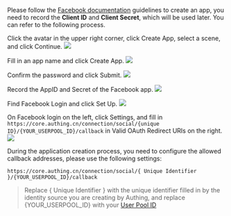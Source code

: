 <IntegrationDetailCard title="Create an app on the Facebook Developer Platform">

Please follow the [Facebook documentation](https://developers.facebook.com/docs/development/create-an-app?locale=en_US) guidelines to create an app, you need to record the **Client ID** and **Client Secret**, which will be used later. You can refer to the following process.

Click the avatar in the upper right corner, click Create App, select a scene, and click Continue.
![](~@imagesEnUs/connections/facebook/facebook_1.png)


Fill in an app name and click Create App.
![](~@imagesEnUs/connections/facebook/facebook_2.png)


Confirm the password and click Submit.
![](~@imagesEnUs/connections/facebook/facebook_3.png)

Record the AppID and Secret of the Facebook app.
![](~@imagesEnUs/connections/facebook/facebook_4.png)


Find Facebook Login and click Set Up.
![](~@imagesEnUs/connections/facebook/facebook_5.png)


On Facebook login on the left, click Settings, and fill in `https://core.authing.cn/connection/social/{unique ID}/{YOUR_USERPOOL_ID}/callback` in Valid OAuth Redirect URIs on the right.
![](~@imagesEnUs/connections/facebook/facebook_6.png)


During the application creation process, you need to configure the allowed callback addresses, please use the following settings:

```
https://core.authing.cn/connection/social/{ Unique Identifier }/{YOUR_USERPOOL_ID}/callback
```

> Replace { Unique Identifier } with the unique identifier filled in by the identity source you are creating by Authing, and replace {YOUR_USERPOOL_ID} with your [User Pool ID](/en/guides/faqs/get-userpool-id-and-secret.md)

</IntegrationDetailCard>

